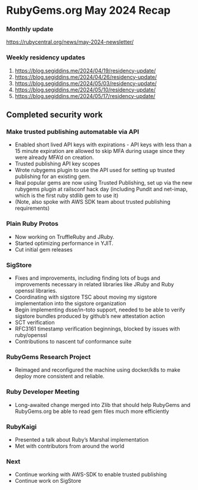 # RubyGems.org May 2024 Recap

### Monthly update

https://rubycentral.org/news/may-2024-newsletter/

### Weekly residency updates

1. https://blog.segiddins.me/2024/04/19/residency-update/
2. https://blog.segiddins.me/2024/04/26/residency-update/
3. https://blog.segiddins.me/2024/05/03/residency-update/
4. https://blog.segiddins.me/2024/05/10/residency-update/
5. https://blog.segiddins.me/2024/05/17/residency-update/
 
## Completed security work

### Make trusted publishing automatable via API

* Enabled short lived API keys with expirations - API keys with less than a 15 minute expiration are allowed to skip MFA during usage since they were already MFA’d on creation.
* Trusted publishing API key scopes
* Wrote rubygems plugin to use the API used for setting up trusted publishing for an existing gem.
* Real popular gems are now using Trusted Publishing, set up via the new rubygems plugin at railsconf hack day (including Pundit and net-imap, which is the first ruby stdlib gem to use it)
* (Note, also spoke with AWS SDK team about trusted publishing requirements)

### Plain Ruby Protos

* Now working on TruffleRuby and JRuby.
* Started optimizing performance in YJIT.
* Cut initial gem releases

### SigStore

* Fixes and improvements, including finding lots of bugs and improvements necessary in related libraries like JRuby and Ruby openssl libraries.
* Coordinating with sigstore TSC about moving my sigstore implementation into the sigstore organization
* Begin implementing dsse/in-toto support, needed to be able to verify sigstore bundles produced by github’s new attestation action
* SCT verification
* RFC3161 timestamp verification beginnings, blocked by issues with ruby/openssl
* Contributions to nascent tuf conformance suite

### RubyGems Research Project

* Reimaged and reconfigured the machine using docker/k8s to make deploy more consistent and reliable.

### Ruby Developer Meeting

* Long-awaited change merged into Zlib that should help RubyGems and RubyGems.org be able to read gem files much more efficiently

### RubyKaigi

* Presented a talk about Ruby’s Marshal implementation
* Met with contributors from around the world

### Next

* Continue working with AWS-SDK to enable trusted publishing
* Continue work on SigStore
